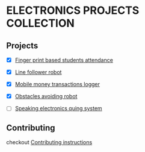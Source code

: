 # ELECTRONICS PROJECTS COLLECTION

## Projects

- [x] [Finger print based students attendance](./fingerprint-students-attendance/readme.md)
- [x] [Line follower robot](./line-follower-robot/readme.md)
- [x] [Mobile money transactions logger](./mobile-money-transactions-logger/readme.md)
- [x] [Obstacles avoiding robot](./obstacles-avoiding-robot/readme.md)
- [ ] [Speaking electronics quing system](./speaking-electronic-quing-system/readme.md)


## Contributing

checkout [Contributing instructions](./CONTRIBUTING.md)

